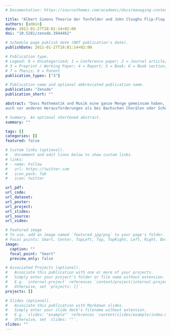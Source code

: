 ```yaml
---
# Documentation: https://sourcethemes.com/academic/docs/managing-content/

title: "Albert Simons Theorie der Tonfelder und John Cloughs Flip-Flop Circles im Vergleich"
authors: [admin]
date: 2011-01-27T18:01:14+02:00
doi: "10.5281/zenodo.3944462"

# Schedule page publish date (NOT publication's date).
publishDate: 2011-01-27T18:01:14+02:00

# Publication type.
# Legend: 0 = Uncategorized; 1 = Conference paper; 2 = Journal article;
# 3 = Preprint / Working Paper; 4 = Report; 5 = Book; 6 = Book section;
# 7 = Thesis; 8 = Patent
publication_types: ["3"]

# Publication name and optional abbreviated publication name.
publication: "Zenodo"
publication_short: ""

abstract: "Dass Mathematik und Musik eine ganze Menge gemeinsam haben, ist kein Novum. Hebamme der abendländischen Musik war schließlich kein geringerer als Pythagoras von Samos (ca. 570-510 v. Chr.), der entdeckte, dass Konsonanz von Tönen eine Frage ganzzahliger Schwingungsverhältnisse ist. Die Meister der westlichen Musik hatten ihren Geburtshelfer jedoch bald schon vergessen, bzw. verdrängt, denn das berühmte pythagoräische Komma, die Differenz von sieben Oktaven und zwölf Quinten, machte ein perfektes, „wohl temperiertes“ System bewiesenermaßen mathematisch unmöglich. Doch damit konnte und kann man durchaus gut leben. Vor allem Komponisten der späten Klassik und der Romantik machen schamlos von enharmonischen Verwechslungen Gebrauch und erreichen so ungeahnte Höhen der Musik, die sich nun nicht mehr im sicheren Hafen der Diatonik bewegt, sondern die gesamte Chromatik beansprucht. Die Analyse der Musik des späten 18. bis frühen 20. Jahrhunderts steht somit
auch vor anderen Herausforderungen als bei Bachschen Chorälen oder Schützschen Motetten. In diesem Artikel wird zunächst John Cloughs (1930-2003) Begriff der Flip-Flop Circles vorgestellt und deren gruppentheoretische Aspekte erläutert. Eine interessante Anwendung finden sie in der Theorie der Tonfelder von Albert Simon (1926-2000), die dieser auf der Basis harmonischer Analysen entwickelte. Da davon auszugehen ist, dass beide voneinander keine Kenntnis hatten, ist es umso interessanter, diese beiden völlig unterschiedlichen Zugänge zu musikalischer Analyse miteinander in Verbindung zu bringen. "

# Summary. An optional shortened abstract.
summary: ""

tags: []
categories: []
featured: false

# Custom links (optional).
#   Uncomment and edit lines below to show custom links.
# links:
# - name: Follow
#   url: https://twitter.com
#   icon_pack: fab
#   icon: twitter

url_pdf: 
url_code:
url_dataset: 
url_poster:
url_project:
url_slides:
url_source:
url_video:

# Featured image
# To use, add an image named `featured.jpg/png` to your page's folder.
# Focal points: Smart, Center, TopLeft, Top, TopRight, Left, Right, BottomLeft, Bottom, BottomRight.
image:
  caption: ""
  focal_point: "Smart"
  preview_only: false

# Associated Projects (optional).
#   Associate this publication with one or more of your projects.
#   Simply enter your project's folder or file name without extension.
#   E.g. `internal-project` references `content/project/internal-project/index.md`.
#   Otherwise, set `projects: []`.
projects: []

# Slides (optional).
#   Associate this publication with Markdown slides.
#   Simply enter your slide deck's filename without extension.
#   E.g. `slides: "example"` references `content/slides/example/index.md`.
#   Otherwise, set `slides: ""`.
slides: ""
---
```


